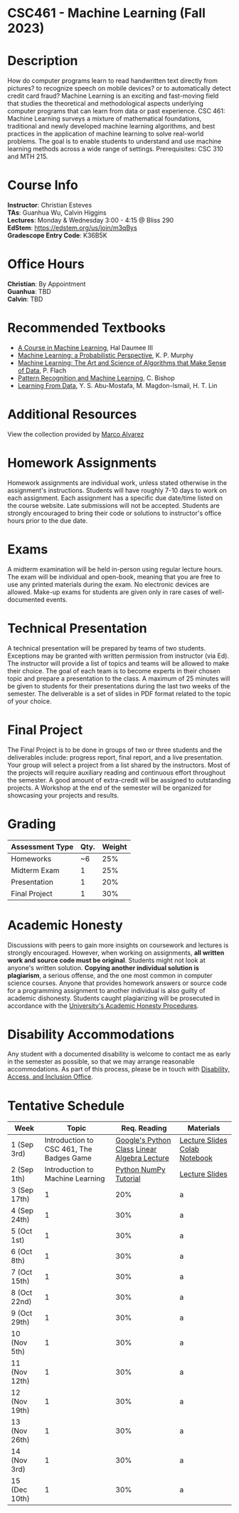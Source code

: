 # CSC461 - Machine Learning (Fall 2023)
# Description
How do computer programs learn to read handwritten text directly from pictures? to recognize speech on mobile devices? or to automatically detect credit card fraud? Machine Learning is an exciting and fast-moving field that studies the theoretical and methodological aspects underlying computer programs that can learn from data or past experience. CSC 461: Machine Learning surveys a mixture of mathematical foundations, traditional and newly developed machine learning algorithms, and best practices in the application of machine learning to solve real-world problems. The goal is to enable students to understand and use machine learning methods across a wide range of settings. Prerequisites: CSC 310 and MTH 215.

# Course Info
**Instructor**: Christian Esteves  
**TAs**: Guanhua Wu, Calvin Higgins  
**Lectures**: Monday & Wednesday 3:00 - 4:15 @ Bliss 290  
**EdStem**: https://edstem.org/us/join/m3qBys  
**Gradescope Entry Code**: K36B5K

# Office Hours
**Christian**: By Appointment  
**Guanhua**: TBD  
**Calvin**: TBD  

# Recommended Textbooks
- [A Course in Machine Learning](http://ciml.info/), Hal Daumee III
- [Machine Learning: a Probabilistic Perspective](https://probml.github.io/pml-book/), K. P. Murphy
- [Machine Learning: The Art and Science of Algorithms that Make Sense of Data](http://people.cs.bris.ac.uk/~flach/mlbook//), P. Flach
- [Pattern Recognition and Machine Learning](https://www.microsoft.com/en-us/research/people/cmbishop/prml-book/), C. Bishop
- [Learning From Data](https://amlbook.com/), Y. S. Abu-Mostafa, M. Magdon-Ismail, H. T. Lin

# Additional Resources
View the collection provided by [Marco Alvarez](https://homepage.cs.uri.edu/~malvarez/teaching/csc-461/resources/#quick-reference-tools-and-visualizations)

# Homework Assignments
Homework assignments are individual work, unless stated otherwise in the assignment's instructions. Students will have roughly 7-10 days to work on each assignment. Each assignment has a specific due date/time listed on the course website. Late submissions will not be accepted. Students are strongly encouraged to bring their code or solutions to instructor's office hours prior to the due date.

# Exams
A midterm examination will be held in-person using regular lecture hours. The exam will be individual and open-book, meaning that you are free to use any printed materials during the exam. No electronic devices are allowed. Make-up exams for students are given only in rare cases of well-documented events.

# Technical Presentation
A technical presentation will be prepared by teams of two students. Exceptions may be granted with written permission from instructor (via Ed). The instructor will provide a list of topics and teams will be allowed to make their choice. The goal of each team is to become experts in their chosen topic and prepare a presentation to the class. A maximum of 25 minutes will be given to students for their presentations during the last two weeks of the semester. The deliverable is a set of slides in PDF format related to the topic of your choice.

# Final Project
The Final Project is to be done in groups of two or three students and the deliverables include: progress report, final report, and a live presentation. Your group will select a project from a list shared by the instructors. Most of the projects will require auxiliary reading and continuous effort throughout the semester. A good amount of extra-credit will be assigned to outstanding projects. A Workshop at the end of the semester will be organized for showcasing your projects and results.

# Grading
| Assessment Type | Qty. | Weight |
| ----- | ----- | ----- |
| Homeworks | ~6 | 25% |
| Midterm Exam | 1 | 25% |
| Presentation | 1 | 20% |
| Final Project | 1 | 30% |

# Academic Honesty
Discussions with peers to gain more insights on coursework and lectures is strongly encouraged. However, when working on assignments, **all written work and source code must be original**. Students might not look at anyone's written solution. **Copying another individual solution is plagiarism**, a serious offense, and the one most common in computer science courses. Anyone that provides homework answers or source code for a programming assignment to another individual is also guilty of academic dishonesty. Students caught plagiarizing will be prosecuted in accordance with the [University's Academic Honesty Procedures](https://web.uri.edu/studentconduct/academic-honesty-procedures/).

# Disability Accommodations
Any student with a documented disability is welcome to contact me as early in the semester as possible, so that we may arrange reasonable accommodations. As part of this process, please be in touch with [Disability, Access, and Inclusion Office](https://web.uri.edu/disability/).

# Tentative Schedule
| Week <img width=45/> | Topic | Req. Reading | Materials |
| --- | --- | --- | --- |
| 1 (Sep 3rd) | Introduction to CSC 461, The Badges Game | [Google's Python Class]([link](https://developers.google.com/edu/python)) [Linear Algebra Lecture](link) | [Lecture Slides](link) [Colab Notebook](link)  |
| 2 (Sep 1th) | Introduction to Machine Learning | [Python NumPy Tutorial](https://cs231n.github.io/python-numpy-tutorial/) | [Lecture Slides](link) |
| 3 (Sep 17th) | 1 | 20% | a |
| 4 (Sep 24th) | 1 | 30% | a |
| 5 (Oct 1st) | 1 | 30% | a |
| 6 (Oct 8th) | 1 | 30% | a |
| 7 (Oct 15th) | 1 | 30% | a |
| 8 (Oct 22nd) | 1 | 30% | a |
| 9 (Oct 29th) | 1 | 30% | a |
| 10 (Nov 5th) | 1 | 30% | a |
| 11 (Nov 12th) | 1 | 30% | a |
| 12 (Nov 19th) | 1 | 30% | a |
| 13 (Nov 26th) | 1 | 30% | a |
| 14 (Nov 3rd) | 1 | 30% | a |
| 15 (Dec 10th) | 1 | 30% | a |
